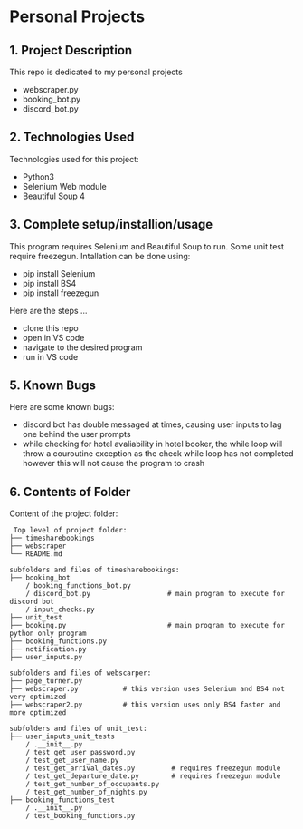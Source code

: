 # Personal Projects

## 1. Project Description
This repo is dedicated to my personal projects 
* webscraper.py
* booking_bot.py
* discord_bot.py
	
## 2. Technologies Used
Technologies used for this project:
* Python3
* Selenium Web module
* Beautiful Soup 4

## 3. Complete setup/installion/usage
This program requires Selenium and Beautiful Soup to run. Some unit test require freezegun. Intallation can be done using:
* pip install Selenium
* pip install BS4
* pip install freezegun

Here are the steps ...
* clone this repo
* open in VS code
* navigate to the desired program
* run in VS code

## 5. Known Bugs
Here are some known bugs:
* discord bot has double messaged at times, causing user inputs to lag one behind the user prompts
* while checking for hotel avaliability in hotel booker, the while loop will throw a couroutine exception as the check while loop has not completed however this will not cause the program to crash
	
## 6. Contents of Folder
Content of the project folder:

```
 Top level of project folder: 
├── timesharebookings               
├── webscraper
└── README.md

subfolders and files of timesharebookings:
├── booking_bot
    / booking_functions_bot.py       
    / discord_bot.py                   # main program to execute for discord bot
    / input_checks.py
├── unit_test                    
├── booking.py                         # main program to execute for python only program                               
├── booking_functions.py
├── notification.py	
├── user_inputs.py      

subfolders and files of webscarper:
├── page_turner.py                                  
├── webscraper.py			# this version uses Selenium and BS4 not very optimized
├── webscraper2.py			# this version uses only BS4 faster and more optimized

subfolders and files of unit_test:
├── user_inputs_unit_tests 
    / .__init__.py
    / test_get_user_password.py
    / test_get_user_name.py
    / test_get_arrival_dates.py         # requires freezegun module
    / test_get_departure_date.py        # requires freezegun module
    / test_get_number_of_occupants.py
    / test_get_number_of_nights.py
├── booking_functions_test
    / .__init__.py
    / test_booking_functions.py

```


